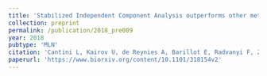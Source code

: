 ```yaml
---
title: 'Stabilized Independent Component Analysis outperforms other methods in finding reproducible signals in tumoral transcriptomes'
collection: preprint
permalink: /publication/2018_pre009
year: 2018
pubtype: 'MLN'
citation: 'Cantini L, Kairov U, de Reynies A, Barillot E, Radvanyi F, Zinovyev A. <a href="https://www.biorxiv.org/content/10.1101/318154v2">Stabilized Independent Component Analysis outperforms other methods in finding reproducible signals in tumoral transcriptomes</a>. 2018. Biorxiv preprint 10.1101/318154v2'
paperurl: 'https://www.biorxiv.org/content/10.1101/318154v2'
---
```

